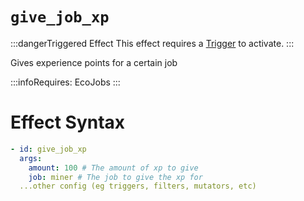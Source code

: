 # `give_job_xp`
:::dangerTriggered Effect
This effect requires a [Trigger](https://plugins.auxilor.io/effects/all-triggers) to activate.
:::

Gives experience points for a certain job

:::infoRequires:
EcoJobs
:::

# Effect Syntax
```yaml
- id: give_job_xp
  args:
    amount: 100 # The amount of xp to give
    job: miner # The job to give the xp for
  ...other config (eg triggers, filters, mutators, etc)
```